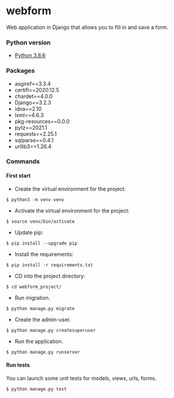 # webform
Web application in Django that allows you to fill in and save a form.

### Python version
- [Python 3.8.6](https://www.python.org/downloads/release/python-386/)

### Packages
- asgiref==3.3.4
- certifi==2020.12.5
- chardet==4.0.0
- Django==3.2.3
- idna==2.10
- lxml==4.6.3
- pkg-resources==0.0.0
- pytz==2021.1
- requests==2.25.1
- sqlparse==0.4.1
- urllib3==1.26.4

### Commands
#### First start
- Create the virtual environment for the project:
```shell
$ python3 -m venv venv
```
- Activate the virtual environment for the project:
```shell
$ source venv/bin/activate
```
- Update pip:
```shell
$ pip install --upgrade pip
```
- Install the requirements:
```shell
$ pip install -r requirements.txt
```
- CD into the project directory:
```shell
$ cd webform_project/
```
- Run migration. 
```shell
$ python manage.py migrate
```
- Create the admin-user. 
```shell
$ python manage.py createsuperuser
```
- Run the application. 
```shell
$ python manage.py runserver
```
#### Run tests
You can launch some unit tests for models, views, urls, forms.
```shell
$ python manage.py test
```
